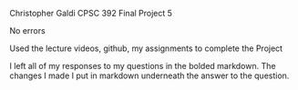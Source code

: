 Christopher Galdi
CPSC 392
Final Project 5

No errors

Used the lecture videos, github, my assignments to complete the Project

I left all of my responses to my questions in the bolded markdown. The changes I made I put in markdown underneath the answer to the question.
